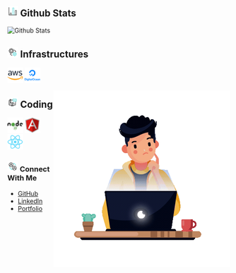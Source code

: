## ![alt text](assets/bar-chart.gif) **Github Stats**

![Github Stats](https://github-readme-stats.vercel.app/api/top-langs/?username=genesisbertiz&theme=default&show_icons=true&hide_border=true&layout=compact)

## ![alt text](assets/management.gif) **Infrastructures**

<a href="https://aws.amazon.com"><img height="35" width="35" src="assets/aws.png"/></a>
<a href="https://www.digitalocean.com"><img height="35" width="35" src="assets/digitalocean.png"/></a>

<img align="right" alt="Background" src="assets/coding-bg.gif" width="400"/>

## ![alt text](assets/coding.gif) **Coding**

<a href="https://nodejs.org/en"><img height="35" width="35" src="assets/nodejs.png"/></a>
<a href="https://angular.dev"><img height="35" width="35" src="assets/angular.png"/></a>
<a href="https://react.dev"><img height="35" width="35" src="assets/reactjs.png"/></a>

### ![alt text](assets/connect.gif) **Connect With Me**

- [GitHub](https://github.com/genesisbertiz)
- [LinkedIn](https://linkedin.com/in/genesisbertiz)
- [Portfolio](https://genesisbertiz.vercel.app)

<!-- <a href="https://www.flaticon.com/free-animated-icons/illustration" title="illustration animated icons">Illustration animated icons created by Freepik - Flaticon</a> -->
